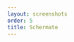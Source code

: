 ```yaml
---
layout: screenshots
order: 5
title: Schermate
---
```

  <a href="/resources/bluewho/archive/latest/italian/main.png"
    data-caption="Finestra principale"></a>
  <a href="/resources/bluewho/archive/latest/italian/main-options.png"
    data-caption="Menu opzioni"></a>
  <a href="/resources/bluewho/archive/latest/italian/notification.png"
    data-caption="Finestra notifica"></a>
  <a href="/resources/bluewho/archive/latest/italian/shortcuts.png"
    data-caption="Finestra delle scorciatoie"></a>
  <a href="/resources/bluewho/archive/latest/italian/about.png"
    data-caption="Finestra delle informazioni"></a>
